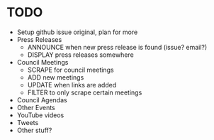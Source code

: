 # TODO

- Setup github issue original, plan for more
- Press Releases
  - ANNOUNCE when new press release is found (issue? email?)
  - DISPLAY press releases somewhere
- Council Meetings
  - SCRAPE for council meetings
  - ADD new meetings
  - UPDATE when links are added
  - FILTER to only scrape certain meetings
- Council Agendas
- Other Events
- YouTube videos
- Tweets
- Other stuff?
